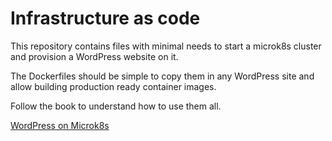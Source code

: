 # Infrastructure as code

This repository contains files with minimal needs to start a microk8s cluster and provision a WordPress website on it.

The Dockerfiles should be simple to copy them in any WordPress site and allow building production ready container images.

Follow the book to understand how to use them all.

[WordPress on Microk8s](https://leanpub.com/wp-microk8s)
